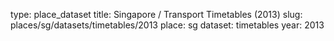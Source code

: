 type: place_dataset
title: Singapore / Transport Timetables (2013)
slug: places/sg/datasets/timetables/2013
place: sg
dataset: timetables
year: 2013
